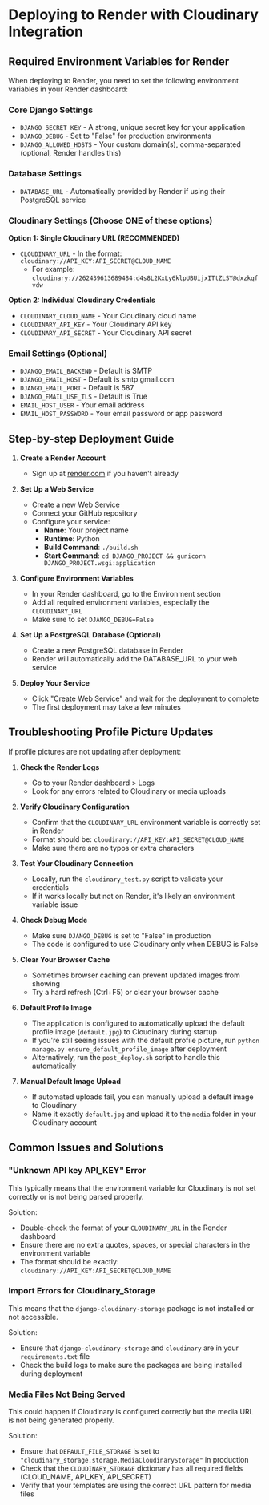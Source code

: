 # Deploying to Render with Cloudinary Integration

## Required Environment Variables for Render

When deploying to Render, you need to set the following environment variables in your Render dashboard:

### Core Django Settings
- `DJANGO_SECRET_KEY` - A strong, unique secret key for your application
- `DJANGO_DEBUG` - Set to "False" for production environments
- `DJANGO_ALLOWED_HOSTS` - Your custom domain(s), comma-separated (optional, Render handles this)

### Database Settings
- `DATABASE_URL` - Automatically provided by Render if using their PostgreSQL service

### Cloudinary Settings (Choose ONE of these options)

**Option 1: Single Cloudinary URL (RECOMMENDED)**
- `CLOUDINARY_URL` - In the format: `cloudinary://API_KEY:API_SECRET@CLOUD_NAME`
  - For example: `cloudinary://262439613689484:d4s8L2KxLy6klpUBUijxITtZLSY@dxzkqfvdw`

**Option 2: Individual Cloudinary Credentials**
- `CLOUDINARY_CLOUD_NAME` - Your Cloudinary cloud name
- `CLOUDINARY_API_KEY` - Your Cloudinary API key
- `CLOUDINARY_API_SECRET` - Your Cloudinary API secret

### Email Settings (Optional)
- `DJANGO_EMAIL_BACKEND` - Default is SMTP
- `DJANGO_EMAIL_HOST` - Default is smtp.gmail.com
- `DJANGO_EMAIL_PORT` - Default is 587
- `DJANGO_EMAIL_USE_TLS` - Default is True
- `EMAIL_HOST_USER` - Your email address
- `EMAIL_HOST_PASSWORD` - Your email password or app password

## Step-by-step Deployment Guide

1. **Create a Render Account**
   - Sign up at [render.com](https://render.com) if you haven't already

2. **Set Up a Web Service**
   - Create a new Web Service
   - Connect your GitHub repository
   - Configure your service:
     - **Name**: Your project name
     - **Runtime**: Python
     - **Build Command**: `./build.sh`
     - **Start Command**: `cd DJANGO_PROJECT && gunicorn DJANGO_PROJECT.wsgi:application`

3. **Configure Environment Variables**
   - In your Render dashboard, go to the Environment section
   - Add all required environment variables, especially the `CLOUDINARY_URL`
   - Make sure to set `DJANGO_DEBUG=False`

4. **Set Up a PostgreSQL Database (Optional)**
   - Create a new PostgreSQL database in Render
   - Render will automatically add the DATABASE_URL to your web service

5. **Deploy Your Service**
   - Click "Create Web Service" and wait for the deployment to complete
   - The first deployment may take a few minutes

## Troubleshooting Profile Picture Updates

If profile pictures are not updating after deployment:

1. **Check the Render Logs**
   - Go to your Render dashboard > Logs
   - Look for any errors related to Cloudinary or media uploads

2. **Verify Cloudinary Configuration**
   - Confirm that the `CLOUDINARY_URL` environment variable is correctly set in Render
   - Format should be: `cloudinary://API_KEY:API_SECRET@CLOUD_NAME`
   - Make sure there are no typos or extra characters

3. **Test Your Cloudinary Connection**
   - Locally, run the `cloudinary_test.py` script to validate your credentials
   - If it works locally but not on Render, it's likely an environment variable issue

4. **Check Debug Mode**
   - Make sure `DJANGO_DEBUG` is set to "False" in production
   - The code is configured to use Cloudinary only when DEBUG is False

5. **Clear Your Browser Cache**
   - Sometimes browser caching can prevent updated images from showing
   - Try a hard refresh (Ctrl+F5) or clear your browser cache

6. **Default Profile Image**
   - The application is configured to automatically upload the default profile image (`default.jpg`) to Cloudinary during startup
   - If you're still seeing issues with the default profile picture, run `python manage.py ensure_default_profile_image` after deployment
   - Alternatively, run the `post_deploy.sh` script to handle this automatically
   
7. **Manual Default Image Upload**
   - If automated uploads fail, you can manually upload a default image to Cloudinary
   - Name it exactly `default.jpg` and upload it to the `media` folder in your Cloudinary account

## Common Issues and Solutions

### "Unknown API key API_KEY" Error
This typically means that the environment variable for Cloudinary is not set correctly or is not being parsed properly.

Solution:
- Double-check the format of your `CLOUDINARY_URL` in the Render dashboard
- Ensure there are no extra quotes, spaces, or special characters in the environment variable
- The format should be exactly: `cloudinary://API_KEY:API_SECRET@CLOUD_NAME`

### Import Errors for Cloudinary_Storage
This means that the `django-cloudinary-storage` package is not installed or not accessible.

Solution:
- Ensure that `django-cloudinary-storage` and `cloudinary` are in your `requirements.txt` file
- Check the build logs to make sure the packages are being installed during deployment

### Media Files Not Being Served
This could happen if Cloudinary is configured correctly but the media URL is not being generated properly.

Solution:
- Ensure that `DEFAULT_FILE_STORAGE` is set to `"cloudinary_storage.storage.MediaCloudinaryStorage"` in production
- Check that the `CLOUDINARY_STORAGE` dictionary has all required fields (CLOUD_NAME, API_KEY, API_SECRET)
- Verify that your templates are using the correct URL pattern for media files
